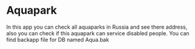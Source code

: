 # Aquapark
In this app you can check all aquaparks in Russia and see there address, also you can check if this aquapark can service disabled people.
You can find backapp file for DB named Aqua.bak
